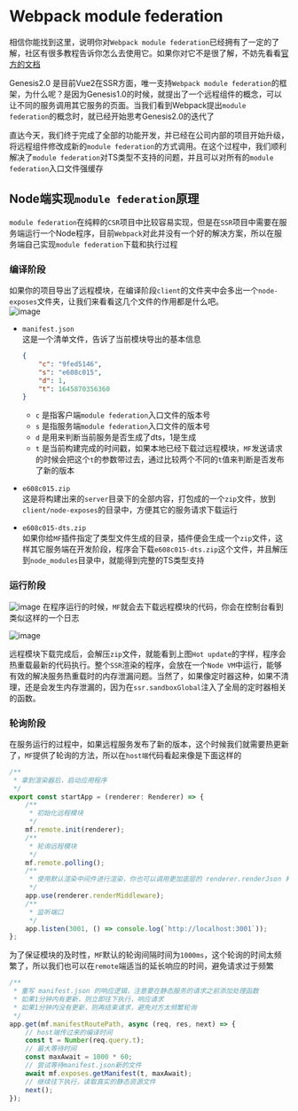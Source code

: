 # Webpack module federation
相信你能找到这里，说明你对`Webpack module federation`已经拥有了一定的了解，社区有很多教程告诉你怎么去使用它。如果你对它不是很了解，不妨先看看[官方的文档](https://webpack.docschina.org/concepts/module-federation/)


Genesis2.0 是目前Vue2在SSR方面，唯一支持`Webpack module federation`的框架，为什么呢？是因为Genesis1.0的时候，就提出了一个远程组件的概念，可以让不同的服务调用其它服务的页面。当我们看到Webpack提出`module federation`的概念时，就已经开始思考Genesis2.0的迭代了


直达今天，我们终于完成了全部的功能开发，并已经在公司内部的项目开始升级，将远程组件修改成新的`module federation`的方式调用。在这个过程中，我们顺利解决了`module federation`对TS类型不支持的问题，并且可以对所有的`module federation`入口文件强缓存

## Node端实现`module federation`原理
`module federation`在纯粹的`CSR`项目中比较容易实现，但是在`SSR`项目中需要在服务端运行一个Node程序，目前`Webpack`对此并没有一个好的解决方案，所以在服务端自己实现`module federation`下载和执行过程

### 编译阶段
如果你的项目导出了远程模块，在编译阶段`client`的文件夹中会多出一个`node-exposes`文件夹，让我们来看看这几个文件的作用都是什么吧。    
![image](https://user-images.githubusercontent.com/8424643/155847418-172fc3ca-5499-4a95-a839-9a72104f52f0.png)

- `manifest.json`    
    这是一个清单文件，告诉了当前模块导出的基本信息
    ```json
    {
        "c": "9fed5146",
        "s": "e608c015",
        "d": 1,
        "t": 1645870356360
    }
    ```
  - `c` 是指客户端`module federation`入口文件的版本号
  - `s` 是指服务端`module federation`入口文件的版本号
  - `d` 是用来判断当前服务是否生成了dts，1是生成
  - `t` 是当前构建完成的时间戳，如果本地已经下载过远程模块，`MF`发送请求的时候会把这个`t`的参数带过去，通过比较两个不同的`t`值来判断是否发布了新的版本

- `e608c015.zip`      
    这是将构建出来的`server`目录下的全部内容，打包成的一个`zip`文件，放到`client/node-exposes`的目录中，方便其它的服务请求下载运行

- `e608c015-dts.zip`    
    如果你给`MF`插件指定了类型文件生成的目录，插件便会生成一个`zip`文件，这样其它服务端在开发阶段，程序会下载`e608c015-dts.zip`这个文件，并且解压到`node_modules`目录中，就能得到完整的TS类型支持

### 运行阶段
![image](https://user-images.githubusercontent.com/8424643/155848245-0648d356-91aa-4672-8eea-4cea2a714c02.png)
在程序运行的时候，`MF`就会去下载远程模块的代码，你会在控制台看到类似这样的一个日志    

![image](https://user-images.githubusercontent.com/8424643/155848316-ac6040a4-5f6b-4562-a54a-30e80f4fb324.png)

远程模块下载完成后，会解压`zip`文件，就能看到上图`Hot update`的字样，程序会热重载最新的代码执行。整个`SSR`渲染的程序，会放在一个`Node VM`中运行，能够有效的解决服务热重载时的内存泄漏问题。当然了，如果像定时器这种，如果不清理，还是会发生内存泄漏的，因为在`ssr.sandboxGlobal`注入了全局的定时器相关的函数。

### 轮询阶段
在服务运行的过程中，如果远程服务发布了新的版本，这个时候我们就需要热更新了，`MF`提供了轮询的方法，所以在`host端`代码看起来像是下面这样的
```ts
/**
 * 拿到渲染器后，启动应用程序
 */
export const startApp = (renderer: Renderer) => {
    /**
     * 初始化远程模块
     */
    mf.remote.init(renderer);
    /**
     * 轮询远程模块
     */
    mf.remote.polling();
    /**
     * 使用默认渲染中间件进行渲染，你也可以调用更加底层的 renderer.renderJson 和 renderer.renderHtml 来实现渲染
     */
    app.use(renderer.renderMiddleware);
    /**
     * 监听端口
     */
    app.listen(3001, () => console.log(`http://localhost:3001`));
};

```
为了保证模块的及时性，`MF`默认的轮询间隔时间为`1000ms`，这个轮询的时间太频繁了，所以我们也可以在`remote`端适当的延长响应的时间，避免请求过于频繁
```ts
/**
 * 重写 manifest.json 的响应逻辑，注意要在静态服务的请求之前添加处理函数
 * 如果1分钟内有更新，则立即往下执行，响应请求
 * 如果1分钟内没有更新，则再结束请求，避免对方太频繁轮询
 */
app.get(mf.manifestRoutePath, async (req, res, next) => {
    // host端传过来的编译时间
    const t = Number(req.query.t);
    // 最大等待时间
    const maxAwait = 1000 * 60;
    // 尝试等待manifest.json新的文件
    await mf.exposes.getManifest(t, maxAwait);
    // 继续往下执行，读取真实的静态资源文件
    next();
});
```